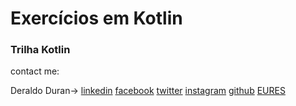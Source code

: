 # Exercícios em Kotlin

### Trilha Kotlin

contact me:

Deraldo Duran->
[linkedin](https://www.linkedin.com/in/deraldo-duran)
[facebook](https://www.facebook.com/deraldoduran)
[twitter](https://twitter.com/deraldoduran)
[instagram](https://www.instagram.com/duran.deraldo)
[github](https://github.com/deraldoduran)
[EURES](https://europa.eu/!XT48Qn)

<br>
